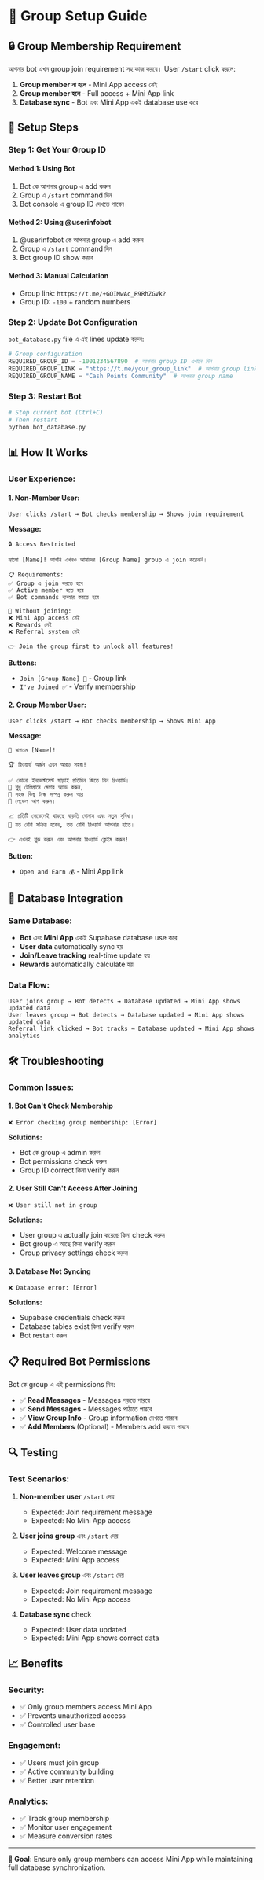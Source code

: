 # 📱 Group Setup Guide

## 🔒 **Group Membership Requirement**

আপনার bot এখন group join requirement সহ কাজ করবে। User `/start` click করলে:

1. **Group member না হলে** - Mini App access নেই
2. **Group member হলে** - Full access + Mini App link
3. **Database sync** - Bot এবং Mini App একই database use করে

## 🚀 **Setup Steps**

### **Step 1: Get Your Group ID**

#### **Method 1: Using Bot**
1. Bot কে আপনার group এ add করুন
2. Group এ `/start` command দিন
3. Bot console এ group ID দেখতে পাবেন

#### **Method 2: Using @userinfobot**
1. @userinfobot কে আপনার group এ add করুন
2. Group এ `/start` command দিন
3. Bot group ID show করবে

#### **Method 3: Manual Calculation**
- Group link: `https://t.me/+GOIMwAc_R9RhZGVk?`
- Group ID: `-100` + random numbers

### **Step 2: Update Bot Configuration**

`bot_database.py` file এ এই lines update করুন:

```python
# Group configuration
REQUIRED_GROUP_ID = -1001234567890  # আপনার group ID এখানে দিন
REQUIRED_GROUP_LINK = "https://t.me/your_group_link"  # আপনার group link এখানে দিন
REQUIRED_GROUP_NAME = "Cash Points Community"  # আপনার group name
```

### **Step 3: Restart Bot**

```bash
# Stop current bot (Ctrl+C)
# Then restart
python bot_database.py
```

## 📊 **How It Works**

### **User Experience:**

#### **1. Non-Member User:**
```
User clicks /start → Bot checks membership → Shows join requirement
```

**Message:**
```
🔒 Access Restricted

হ্যালো [Name]! আপনি এখনও আমাদের [Group Name] group এ join করেননি।

📋 Requirements:
✅ Group এ join করতে হবে
✅ Active member হতে হবে
✅ Bot commands ব্যবহার করতে হবে

🚫 Without joining:
❌ Mini App access নেই
❌ Rewards নেই
❌ Referral system নেই

👉 Join the group first to unlock all features!
```

**Buttons:**
- `Join [Group Name] 📱` - Group link
- `I've Joined ✅` - Verify membership

#### **2. Group Member User:**
```
User clicks /start → Bot checks membership → Shows Mini App
```

**Message:**
```
🎉 স্বাগতম [Name]!

🏆 রিওয়ার্ড অর্জন এখন আরও সহজ!

✅ কোনো ইনভেস্টমেন্ট ছাড়াই প্রতিদিন জিতে নিন রিওয়ার্ড।
👥 শুধু টেলিগ্রামে মেম্বার অ্যাড করুন,
🎯 সহজ কিছু টাস্ক সম্পন্ন করুন আর
🚀 লেভেল আপ করুন।

📈 প্রতিটি লেভেলেই থাকছে বাড়তি বোনাস এবং নতুন সুবিধা।
💎 যত বেশি সক্রিয় হবেন, তত বেশি রিওয়ার্ড আপনার হাতে।

👉 এখনই শুরু করুন এবং আপনার রিওয়ার্ড ক্লেইম করুন!
```

**Button:**
- `Open and Earn 💰` - Mini App link

## 🔄 **Database Integration**

### **Same Database:**
- **Bot** এবং **Mini App** একই Supabase database use করে
- **User data** automatically sync হয়
- **Join/Leave tracking** real-time update হয়
- **Rewards** automatically calculate হয়

### **Data Flow:**
```
User joins group → Bot detects → Database updated → Mini App shows updated data
User leaves group → Bot detects → Database updated → Mini App shows updated data
Referral link clicked → Bot tracks → Database updated → Mini App shows analytics
```

## 🛠️ **Troubleshooting**

### **Common Issues:**

#### **1. Bot Can't Check Membership**
```
❌ Error checking group membership: [Error]
```

**Solutions:**
- Bot কে group এ admin করুন
- Bot permissions check করুন
- Group ID correct কিনা verify করুন

#### **2. User Still Can't Access After Joining**
```
❌ User still not in group
```

**Solutions:**
- User group এ actually join করেছে কিনা check করুন
- Bot group এ আছে কিনা verify করুন
- Group privacy settings check করুন

#### **3. Database Not Syncing**
```
❌ Database error: [Error]
```

**Solutions:**
- Supabase credentials check করুন
- Database tables exist কিনা verify করুন
- Bot restart করুন

## 📋 **Required Bot Permissions**

Bot কে group এ এই permissions দিন:

- ✅ **Read Messages** - Messages পড়তে পারবে
- ✅ **Send Messages** - Messages পাঠাতে পারবে
- ✅ **View Group Info** - Group information দেখতে পারবে
- ✅ **Add Members** (Optional) - Members add করতে পারবে

## 🔍 **Testing**

### **Test Scenarios:**

1. **Non-member user** `/start` দেয়
   - Expected: Join requirement message
   - Expected: No Mini App access

2. **User joins group** এবং `/start` দেয়
   - Expected: Welcome message
   - Expected: Mini App access

3. **User leaves group** এবং `/start` দেয়
   - Expected: Join requirement message
   - Expected: No Mini App access

4. **Database sync** check
   - Expected: User data updated
   - Expected: Mini App shows correct data

## 📈 **Benefits**

### **Security:**
- ✅ Only group members access Mini App
- ✅ Prevents unauthorized access
- ✅ Controlled user base

### **Engagement:**
- ✅ Users must join group
- ✅ Active community building
- ✅ Better user retention

### **Analytics:**
- ✅ Track group membership
- ✅ Monitor user engagement
- ✅ Measure conversion rates

---

**🎯 Goal**: Ensure only group members can access Mini App while maintaining full database synchronization.
